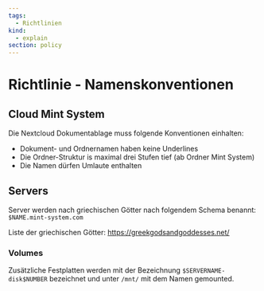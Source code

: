 ```yaml
---
tags:
  - Richtlinien
kind:
  - explain
section: policy
---
```

# Richtlinie - Namenskonventionen

## Cloud Mint System

Die Nextcloud Dokumentablage muss folgende Konventionen einhalten:

* Dokument- und Ordnernamen haben keine Underlines
* Die Ordner-Struktur is maximal drei Stufen tief (ab Ordner Mint System)
* Die Namen dürfen Umlaute enthalten

## Servers

Server werden nach griechischen Götter nach folgendem Schema benannt: `$NAME.mint-system.com`

Liste der griechischen Götter: <https://greekgodsandgoddesses.net/>
### Volumes

Zusätzliche Festplatten werden mit der Bezeichnung `$SERVERNAME-disk$NUMBER` bezeichnet und unter `/mnt/` mit dem Namen gemounted.